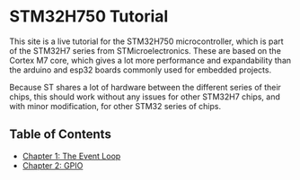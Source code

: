# STM32H750 Tutorial

This site is a live tutorial for the STM32H750 microcontroller, which is part of the STM32H7 series from STMicroelectronics. These are based on the Cortex M7 core, which gives a lot more performance and expandability than the arduino and esp32 boards commonly used for embedded projects.

Because ST shares a lot of hardware between the different series of their chips, this should work without any issues for other STM32H7 chips, and with minor modification, for other STM32 series of chips.

## Table of Contents

- [Chapter 1: The Event Loop](#chapter1/README.md)
- [Chapter 2: GPIO](#chapter2/README.md)